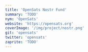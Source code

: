 ```yaml
---
title: 'OpenSats Nostr Fund'
summary: 'TODO'
nym: 'OpenSats'
website: 'https://opensats.org'
coverImage: '/img/project/nostr.png'
git: 'opensats'
twitter: 'opensats'
zaprite: 'TODO'
---
```

